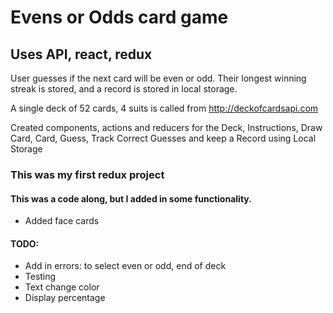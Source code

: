 # Evens or Odds card game
## Uses API, react, redux

User guesses if the next card will be even or odd. Their longest winning streak is stored,
and a record is stored in local storage.

A single deck of 52 cards, 4 suits is called from http://deckofcardsapi.com 


Created components, actions and reducers for the Deck, Instructions,
Draw Card, Card, Guess, Track Correct Guesses and keep a Record using Local Storage

### This was my first redux project

#### This was a code along, but I added in some functionality.
* Added face cards

#### TODO: 
* Add in errors: to select even or odd, end of deck
* Testing
* Text change color
* Display percentage